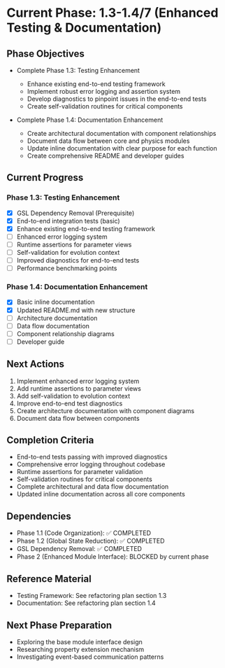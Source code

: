 <!-- Purpose: Current project phase context -->
<!-- Update Rules:
- Update on phase transitions 
- Keep previous phase archived as phase-[X].md
- Include: 
  • Phase objectives 
  • Completion criteria 
  • Inter-phase dependencies
  • Task checklist and next actions
-->

# Current Phase: 1.3-1.4/7 (Enhanced Testing & Documentation)

## Phase Objectives
- Complete Phase 1.3: Testing Enhancement
  - Enhance existing end-to-end testing framework
  - Implement robust error logging and assertion system
  - Develop diagnostics to pinpoint issues in the end-to-end tests
  - Create self-validation routines for critical components

- Complete Phase 1.4: Documentation Enhancement
  - Create architectural documentation with component relationships
  - Document data flow between core and physics modules
  - Update inline documentation with clear purpose for each function
  - Create comprehensive README and developer guides

## Current Progress

### Phase 1.3: Testing Enhancement
- [x] GSL Dependency Removal (Prerequisite)
- [x] End-to-end integration tests (basic)
- [x] Enhance existing end-to-end testing framework
- [ ] Enhanced error logging system
- [ ] Runtime assertions for parameter views
- [ ] Self-validation for evolution context
- [ ] Improved diagnostics for end-to-end tests
- [ ] Performance benchmarking points

### Phase 1.4: Documentation Enhancement
- [x] Basic inline documentation
- [x] Updated README.md with new structure
- [ ] Architecture documentation
- [ ] Data flow documentation
- [ ] Component relationship diagrams
- [ ] Developer guide

## Next Actions
1. Implement enhanced error logging system
2. Add runtime assertions to parameter views
3. Add self-validation to evolution context
4. Improve end-to-end test diagnostics
5. Create architecture documentation with component diagrams
6. Document data flow between components

## Completion Criteria
- End-to-end tests passing with improved diagnostics
- Comprehensive error logging throughout codebase
- Runtime assertions for parameter validation
- Self-validation routines for critical components
- Complete architectural and data flow documentation
- Updated inline documentation across all core components

## Dependencies
- Phase 1.1 (Code Organization): ✅ COMPLETED
- Phase 1.2 (Global State Reduction): ✅ COMPLETED
- GSL Dependency Removal: ✅ COMPLETED
- Phase 2 (Enhanced Module Interface): BLOCKED by current phase

## Reference Material
- Testing Framework: See refactoring plan section 1.3
- Documentation: See refactoring plan section 1.4

## Next Phase Preparation
- Exploring the base module interface design
- Researching property extension mechanism
- Investigating event-based communication patterns
